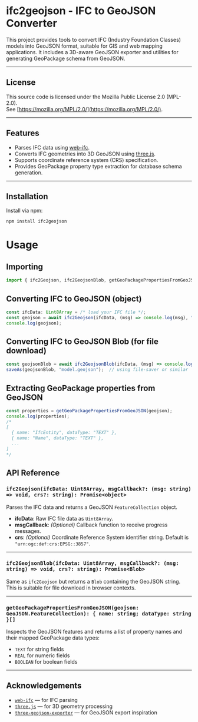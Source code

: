 # ifc2geojson - IFC to GeoJSON Converter

This project provides tools to convert IFC (Industry Foundation Classes) models into GeoJSON format, suitable for GIS and web mapping applications. It includes a 3D-aware GeoJSON exporter and utilities for generating GeoPackage schema from GeoJSON.

---

## License

This source code is licensed under the Mozilla Public License 2.0 (MPL-2.0).  
See [https://mozilla.org/MPL/2.0/](https://mozilla.org/MPL/2.0/).

---

## Features

- Parses IFC data using [web-ifc](https://github.com/ifcjs/web-ifc).
- Converts IFC geometries into 3D GeoJSON using [three.js](https://threejs.org/).
- Supports coordinate reference system (CRS) specification.
- Provides GeoPackage property type extraction for database schema generation.

---

## Installation

Install via npm:

```bash
npm install ifc2geojson
```

# Usage

## Importing

```typescript
import { ifc2Geojson, ifc2GeojsonBlob, getGeoPackagePropertiesFromGeoJSON } from 'ifc2geojson';
```

## Converting IFC to GeoJSON (object)

```typescript
const ifcData: Uint8Array = /* load your IFC file */;
const geojson = await ifc2Geojson(ifcData, (msg) => console.log(msg), "urn:ogc:def:crs:EPSG::3857");
console.log(geojson);
```

## Converting IFC to GeoJSON Blob (for file download)

```typescript
const geojsonBlob = await ifc2GeojsonBlob(ifcData, (msg) => console.log(msg));
saveAs(geojsonBlob, "model.geojson");  // using file-saver or similar
```

## Extracting GeoPackage properties from GeoJSON

```typescript
const properties = getGeoPackagePropertiesFromGeoJSON(geojson);
console.log(properties);
/*
[
  { name: "IfcEntity", dataType: "TEXT" },
  { name: "Name", dataType: "TEXT" },
  ...
]
*/
```


## API Reference

### `ifc2Geojson(ifcData: Uint8Array, msgCallback?: (msg: string) => void, crs?: string): Promise<object>`

Parses the IFC data and returns a GeoJSON `FeatureCollection` object.

- **ifcData**: Raw IFC file data as `Uint8Array`.
- **msgCallback**: *(Optional)* Callback function to receive progress messages.
- **crs**: *(Optional)* Coordinate Reference System identifier string. Default is `"urn:ogc:def:crs:EPSG::3857"`.

---

### `ifc2GeojsonBlob(ifcData: Uint8Array, msgCallback?: (msg: string) => void, crs?: string): Promise<Blob>`

Same as `ifc2Geojson` but returns a `Blob` containing the GeoJSON string. This is suitable for file download in browser contexts.

---

### `getGeoPackagePropertiesFromGeoJSON(geojson: GeoJSON.FeatureCollection): { name: string; dataType: string }[]`

Inspects the GeoJSON features and returns a list of property names and their mapped GeoPackage data types:

- `TEXT` for string fields
- `REAL` for numeric fields
- `BOOLEAN` for boolean fields

---

## Acknowledgements

- [`web-ifc`](https://github.com/ifcjs/web-ifc) — for IFC parsing
- [`three.js`](https://threejs.org) — for 3D geometry processing
- [`three-geojson-exporter`](https://github.com/prolincur/three-geojson-exporter) — for GeoJSON export inspiration
